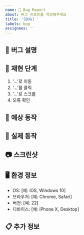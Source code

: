 ```yaml
---
name: 🐛 Bug Report
about: 버그 리포트를 작성해주세요
title: '[BUG] '
labels: bug
assignees: ''
---
```


## 🐛 버그 설명

<!-- 버그에 대한 명확하고 간결한 설명을 작성해주세요 -->

## 🔄 재현 단계

<!-- 버그를 재현하는 단계를 작성해주세요 -->

1. '...'로 이동
2. '...'를 클릭
3. '...'로 스크롤
4. 오류 확인

## 🎯 예상 동작

<!-- 예상했던 동작을 설명해주세요 -->

## 📸 실제 동작

<!-- 실제로 일어난 일을 설명해주세요 -->

## 📷 스크린샷

<!-- 가능하다면 스크린샷을 첨부해주세요 -->

## 🖥 환경 정보

- OS: [예: iOS, Windows 10]
- 브라우저: [예: Chrome, Safari]
- 버전: [예: 22]
- 디바이스: [예: iPhone X, Desktop]

## 📋 추가 정보

<!-- 버그에 대한 추가 정보나 맥락을 제공해주세요 -->
